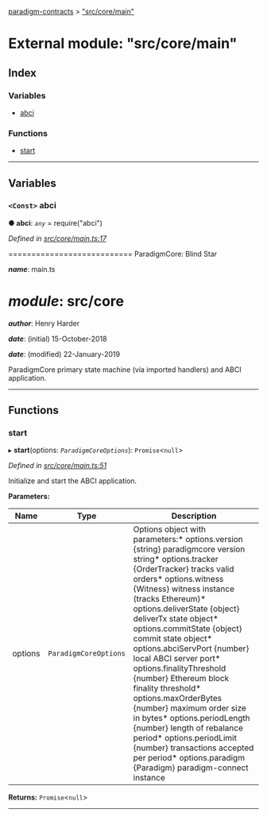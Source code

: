[paradigm-contracts](../README.md) > ["src/core/main"](../modules/_src_core_main_.md)

# External module: "src/core/main"

## Index

### Variables

* [abci](_src_core_main_.md#abci)

### Functions

* [start](_src_core_main_.md#start)

---

## Variables

<a id="abci"></a>

### `<Const>` abci

**● abci**: *`any`* =  require("abci")

*Defined in [src/core/main.ts:17](https://github.com/paradigmfoundation/paradigmcore/blob/86b6b78/src/core/main.ts#L17)*

\=========================== ParadigmCore: Blind Star

*__name__*: main.ts

*__module__*: src/core
========

*__author__*: Henry Harder

*__date__*: (initial) 15-October-2018

*__date__*: (modified) 22-January-2019

ParadigmCore primary state machine (via imported handlers) and ABCI application.

___

## Functions

<a id="start"></a>

###  start

▸ **start**(options: *`ParadigmCoreOptions`*): `Promise`<`null`>

*Defined in [src/core/main.ts:51](https://github.com/paradigmfoundation/paradigmcore/blob/86b6b78/src/core/main.ts#L51)*

Initialize and start the ABCI application.

**Parameters:**

| Name | Type | Description |
| ------ | ------ | ------ |
| options | `ParadigmCoreOptions` |  Options object with parameters:*   options.version {string} paradigmcore version string*   options.tracker {OrderTracker} tracks valid orders*   options.witness {Witness} witness instance (tracks Ethereum)*   options.deliverState {object} deliverTx state object*   options.commitState {object} commit state object*   options.abciServPort {number} local ABCI server port*   options.finalityThreshold {number} Ethereum block finality threshold*   options.maxOrderBytes {number} maximum order size in bytes*   options.periodLength {number} length of rebalance period*   options.periodLimit {number} transactions accepted per period*   options.paradigm {Paradigm} paradigm-connect instance |

**Returns:** `Promise`<`null`>

___

